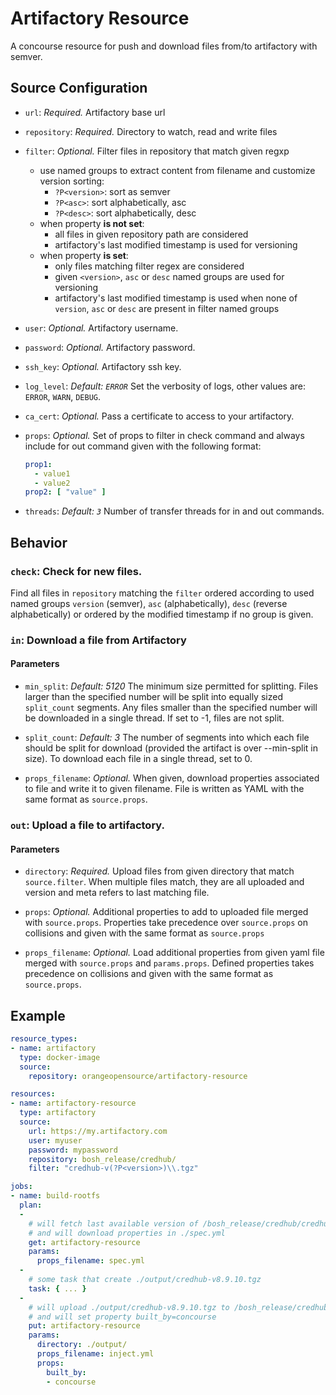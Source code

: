 # Artifactory Resource

A concourse resource for push and download files from/to artifactory with semver.

## Source Configuration

* `url`: *Required.* Artifactory base url

* `repository`: *Required.* Directory to watch, read and write files

* `filter`: *Optional.* Filter files in repository that match given regxp
  * use named groups to extract content from filename and customize version sorting:
    * `?P<version>`: sort as semver
    * `?P<asc>`:  sort alphabetically, asc
    * `?P<desc>`: sort alphabetically, desc
  * when property **is not set**:
    * all files in given repository path are considered
    * artifactory's last modified timestamp is used for versioning
  * when property **is set**:
    * only files matching filter regex are considered
    * given `<version>`, `asc` or `desc` named groups are used for versioning
    * artifactory's last modified timestamp is used when none of `version`, `asc` or `desc`
      are present in filter named groups

* `user`: *Optional.* Artifactory username.

* `password`: *Optional.* Artifactory password.

* `ssh_key`: *Optional.* Artifactory ssh key.

* `log_level`: *Default: `ERROR`* Set the verbosity of logs, other values are: `ERROR`, `WARN`, `DEBUG`.

* `ca_cert`: *Optional.* Pass a certificate to access to your artifactory.

* `props`: *Optional.* Set of props to filter in check command and always include for out command
  given with the following format:
  ```yaml
  prop1:
    - value1
    - value2
  prop2: [ "value" ]
  ```

* `threads`: *Default: `3`* Number of transfer threads for in and out commands.

## Behavior

### `check`: Check for new files.

Find all files in `repository` matching the `filter` ordered according to used named groups
`version` (semver), `asc` (alphabetically), `desc` (reverse alphabetically) or ordered by the
modified timestamp if no group is given.


### `in`: Download a file from Artifactory


#### Parameters

* `min_split`: *Default: 5120* The minimum size permitted for splitting. Files larger than the
  specified number will be split into equally sized `split_count` segments. Any files smaller than
  the specified number will be downloaded in a single thread. If set to -1, files are not split.

* `split_count`: *Default: 3* The number of segments into which each file should be split for
  download (provided the artifact is over --min-split in size). To download each file in a
  single thread, set to 0.

* `props_filename`: *Optional.* When given, download properties associated to file and write it
  to given filename. File is written as YAML with the same format as `source.props`.

### `out`: Upload a file to artifactory.

#### Parameters

* `directory`: *Required.* Upload files from given directory that match `source.filter`. When
  multiple files match, they are all uploaded and version and meta refers to last matching file.

* `props`: *Optional.* Additional properties to add to uploaded file merged with `source.props`.
  Properties take precedence over `source.props` on collisions and given with the same format
  as `source.props`

* `props_filename`: *Optional.* Load additional properties from given yaml file merged with
  `source.props` and `params.props`. Defined properties takes precedence on collisions and given
  with the same format as `source.props`.

## Example

``` yaml
resource_types:
- name: artifactory
  type: docker-image
  source:
    repository: orangeopensource/artifactory-resource

resources:
- name: artifactory-resource
  type: artifactory
  source:
    url: https://my.artifactory.com
    user: myuser
    password: mypassword
    repository: bosh_release/credhub/
    filter: "credhub-v(?P<version>)\\.tgz"

jobs:
- name: build-rootfs
  plan:
  -
    # will fetch last available version of /bosh_release/credhub/credhub-*.tgz
    # and will download properties in ./spec.yml
    get: artifactory-resource
    params:
      props_filename: spec.yml
  -
    # some task that create ./output/credhub-v8.9.10.tgz
    task: { ... }
  -
    # will upload ./output/credhub-v8.9.10.tgz to /bosh_release/credhub/credhub-v8.9.10.tgz
    # and will set property built_by=concourse
    put: artifactory-resource
    params:
      directory: ./output/
      props_filename: inject.yml
      props:
        built_by:
        - concourse

```
